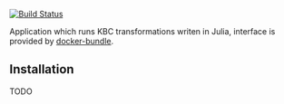 [![Build Status](https://travis-ci.com/keboola/julia-transformation.svg?branch=master)](https://travis-ci.com/keboola/julia-transformation)

Application which runs KBC transformations writen in Julia, interface is provided by [docker-bundle](https://github.com/keboola/docker-bundle).

## Installation
TODO